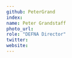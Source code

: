 ```yaml
---
github: PeterGrand
index:
name: Peter Grandstaff
photo_url:
role: "DEFNA Director"
twitter:
website:
---
```

